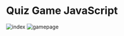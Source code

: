 # Quiz Game JavaScript
 
![index](https://user-images.githubusercontent.com/73929904/147829246-e49c893b-8efd-4dde-89da-84e487da9a0a.png)
![gamepage](https://user-images.githubusercontent.com/73929904/147829249-79774dbe-2b83-48c6-883d-11a675d4cfea.png)
